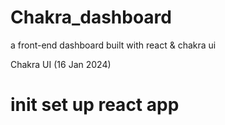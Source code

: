 # Chakra_dashboard
a front-end dashboard built with react &amp; chakra ui

Chakra UI (16 Jan 2024)
# init set up react app

